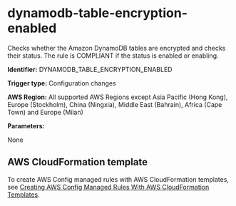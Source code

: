 # dynamodb\-table\-encryption\-enabled<a name="dynamodb-table-encryption-enabled"></a>

Checks whether the Amazon DynamoDB tables are encrypted and checks their status\. The rule is COMPLIANT if the status is enabled or enabling\.

**Identifier:** DYNAMODB\_TABLE\_ENCRYPTION\_ENABLED

**Trigger type:** Configuration changes

**AWS Region:** All supported AWS Regions except Asia Pacific \(Hong Kong\), Europe \(Stockholm\), China \(Ningxia\), Middle East \(Bahrain\), Africa \(Cape Town\) and Europe \(Milan\)

**Parameters:**

 None   

## AWS CloudFormation template<a name="w24aac11c29c17d101c15"></a>

To create AWS Config managed rules with AWS CloudFormation templates, see [Creating AWS Config Managed Rules With AWS CloudFormation Templates](aws-config-managed-rules-cloudformation-templates.md)\.